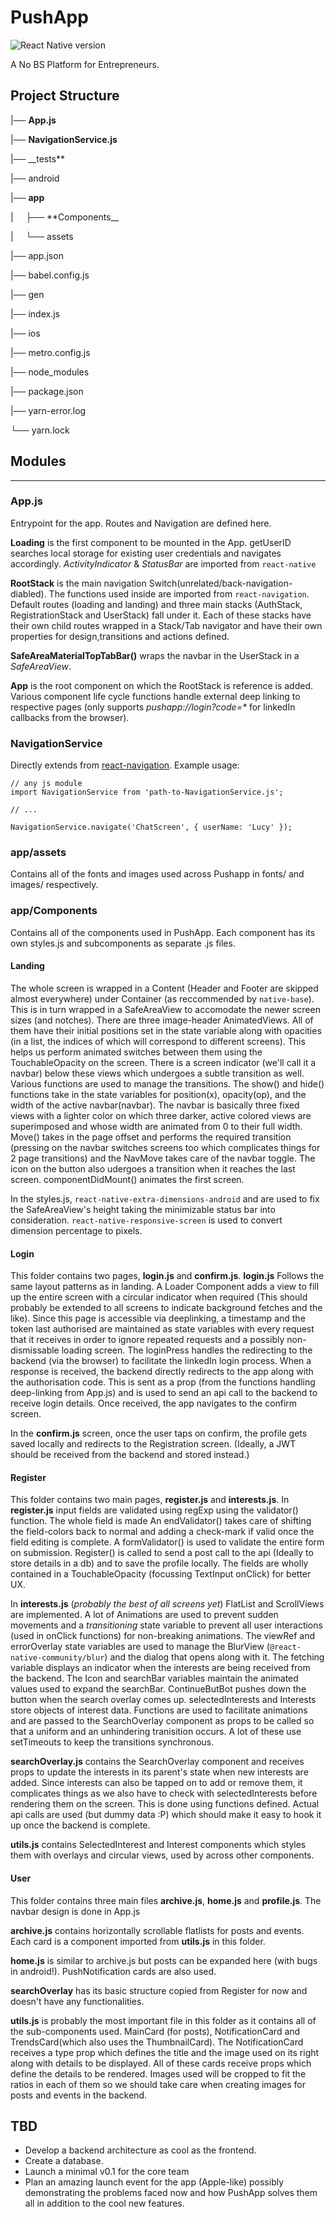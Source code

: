 # PushApp

![React Native version](https://img.shields.io/badge/react--native-0.59.8-blue.svg)

A No BS Platform for Entrepreneurs.

## Project Structure

|── **App.js**

|── **NavigationService.js**

|── \_\_tests\*\*

|── android

|── **app**

|     ├── \*\*Components\_\_

|     └── assets

|── app.json

|── babel.config.js

|── gen

|── index.js

|── ios

|── metro.config.js

|── node_modules

|── package.json

|── yarn-error.log

└── yarn.lock

## Modules

---

### App.js

Entrypoint for the app. Routes and Navigation are defined here.

**Loading** is the first component to be mounted in the App. getUserID searches local storage for existing user credentials and navigates accordingly.
_ActivityIndicator_ & _StatusBar_ are imported from `react-native`

**RootStack** is the main navigation Switch(unrelated/back-navigation-diabled). The functions used inside are imported from `react-navigation`. Default routes (loading and landing) and three main stacks (AuthStack, RegistrationStack and UserStack) fall under it.
Each of these stacks have their own child routes wrapped in a Stack/Tab navigator and have their own properties for design,transitions and actions defined.

**SafeAreaMaterialTopTabBar()** wraps the navbar in the UserStack in a _SafeAreaView_.

**App** is the root component on which the RootStack is reference is added. Various component life cycle functions handle external deep linking to respective pages (only supports _pushapp://login?code=\*_ for linkedIn callbacks from the browser).

### NavigationService

Directly extends from [react-navigation](https://reactnavigation.org/docs/en/navigating-without-navigation-prop.html).
Example usage:

```
// any js module
import NavigationService from 'path-to-NavigationService.js';

// ...

NavigationService.navigate('ChatScreen', { userName: 'Lucy' });
```

### app/assets

Contains all of the fonts and images used across Pushapp in fonts/ and images/ respectively.

### app/Components

Contains all of the components used in PushApp. Each component has its own styles.js and subcomponents as separate .js files.

#### Landing

The whole screen is wrapped in a Content (Header and Footer are skipped almost everywhere) under Container (as reccommended by `native-base`). This is in turn wrapped in a SafeAreaView to accomodate the newer screen sizes (and notches).
There are three image-header AnimatedViews. All of them have their initial positions set in the state variable along with opacities (in a list, the indices of which will correspond to different screens). This helps us perform animated switches between them using the TouchableOpacity on the screen. There is a screen indicator (we'll call it a navbar) below these views which undergoes a subtle transition as well. Various functions are used to manage the transitions. The show() and hide() functions take in the state variables for position(x), opacity(op), and the width of the active navbar(navbar). The navbar is basically three fixed views with a lighter color on which three darker, active colored views are superimposed and whose width are animated from 0 to their full width.
Move() takes in the page offset and performs the required transition (pressing on the navbar switches screens too which complicates things for 2 page transitions) and the NavMove takes care of the navbar toggle. The icon on the button also udergoes a transition when it reaches the last screen. componentDidMount() animates the first screen.

In the styles.js, `react-native-extra-dimensions-android` and are used to fix the SafeAreaView's height taking the minimizable status bar into consideration. `react-native-responsive-screen` is used to convert dimension percentage to pixels.

#### Login

This folder contains two pages, **login.js** and **confirm.js**.
**login.js** Follows the same layout patterns as in landing. A Loader Component adds a view to fill up the entire screen with a circular indicator when required (This should probably be extended to all screens to indicate background fetches and the like). Since this page is accessible via deeplinking, a timestamp and the token last authorised are maintained as state variables with every request that it receives in order to ignore repeated requests and a possibly non-dismissable loading screen.
The loginPress handles the redirecting to the backend (via the browser) to facilitate the linkedIn login process. When a response is received, the backend directly redirects to the app along with the authorisation code. This is sent as a prop (from the functions handling deep-linking from App.js) and is used to send an api call to the backend to receive login details. Once received, the app navigates to the confirm screen.

In the **confirm.js** screen, once the user taps on confirm, the profile gets saved locally and redirects to the Registration screen. (Ideally, a JWT should be received from the backend and stored instead.)

#### Register

This folder contains two main pages, **register.js** and **interests.js**.
In **register.js** input fields are validated using regExp using the validator() function. The whole field is made An endValidator() takes care of shifting the field-colors back to normal and adding a check-mark if valid once the field editing is complete. A formValidator() is used to validate the entire form on submission. Register() is called to send a post call to the api (Ideally to store details in a db) and to save the profile locally. The fields are wholly contained in a TouchableOpacity (focussing TextInput onClick) for better UX.

In **interests.js** (_probably the best of all screens yet_) FlatList and ScrollViews are implemented. A lot of Animations are used to prevent sudden movements and a _transitioning_ state variable to prevent all user interactions (used in onClick functions) for non-breaking animations. The viewRef and errorOverlay state variables are used to manage the BlurView (`@react-native-community/blur`) and the dialog that opens along with it. The fetching variable displays an indicator when the interests are being received from the backend. The Icon and searchBar variables maintain the animated values used to expand the searchBar. ContinueButBot pushes down the button when the search overlay comes up. selectedInterests and Interests store objects of interest data. Functions are used to facilitate animations and are passed to the SearchOverlay component as props to be called so that a uniform and an unhindering tranisition occurs. A lot of these use setTimeouts to keep the transitions synchronous.

**searchOverlay.js** contains the SearchOverlay component and receives props to update the interests in its parent's state when new interests are added. Since interests can also be tapped on to add or remove them, it complicates things as we also have to check with selectedInterests before rendering them on the screen. This is done using functions defined. Actual api calls are used (but dummy data :P) which should make it easy to hook it up once the backend is complete.

**utils.js** contains SelectedInterest and Interest components which styles them with overlays and circular views, used by across other components.

#### User

This folder contains three main files **archive.js**, **home.js** and **profile.js**.
The navbar design is done in App.js

**archive.js** contains horizontally scrollable flatlists for posts and events. Each card is a component imported from **utils.js** in this folder.

**home.js** is similar to archive.js but posts can be expanded here (with bugs in android!). PushNotification cards are also used.

**searchOverlay** has its basic structure copied from Register for now and doesn't have any functionalities.

**utils.js** is probably the most important file in this folder as it contains all of the sub-components used. MainCard (for posts), NotificationCard and TrendsCard(which also uses the ThumbnailCard). The NotificationCard receives a type prop which defines the title and the image used on its right along with details to be displayed. All of these cards receive props which define the details to be rendered. Images used will be cropped to fit the ratios in each of them so we should take care when creating images for posts and events in the backend.

## TBD

- Develop a backend architecture as cool as the frontend.
- Create a database.
- Launch a minimal v0.1 for the core team
- Plan an amazing launch event for the app (Apple-like) possibly demonstrating the problems faced now and how PushApp solves them all in addition to the cool new features.
